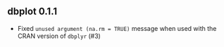 ## dbplot 0.1.1

- Fixed `unused argument (na.rm = TRUE)` message when used with the CRAN version of `dbplyr` (#3)